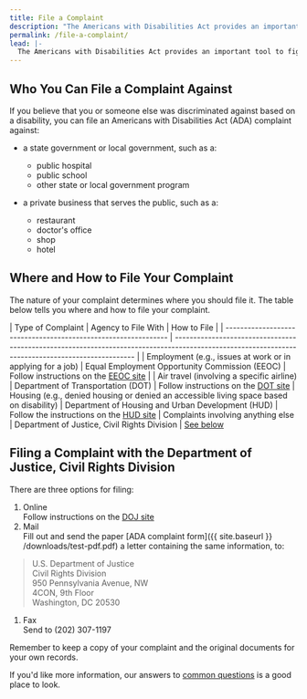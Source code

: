 ```yaml
---
title: File a Complaint
description: "The Americans with Disabilities Act provides an important tool to fight discrimination: filing a complaint with an appropriate federal agency.  This page outlines the steps to get you started."
permalink: /file-a-complaint/
lead: |-
  The Americans with Disabilities Act provides an important tool to fight discrimination: filing a complaint with an appropriate federal agency.  This page outlines the steps to get you started.
---
```


## Who You Can File a Complaint Against

If you believe that you or someone else was discriminated against based on a disability, you can file an Americans with Disabilities Act (ADA) complaint against:

- a state government or local government, such as a:
  - public hospital
  - public school
  - other state or local government program

- a private business that serves the public, such as a:
  - restaurant
  - doctor's office
  - shop
  - hotel

## Where and How to File Your Complaint

The nature of your complaint determines where you should file it. The table below tells you where and how to file your complaint.

| Type of Complaint                                              | Agency to File With                                              | How to File                                                                                                                             |
| -------------------------------------------------------------- | ------------------------------------------------------------------------------------------------------------------------------------------------- |
| Employment (e.g., issues at work or in applying for a job) | Equal Employment Opportunity Commission (EEOC) | Follow instructions on the [EEOC site](http://www.eeoc.gov/filing-charge-discrimination)                                                       |
| Air travel (involving a specific airline)                   | Department of Transportation (DOT) | Follow instructions on the [DOT site](http://www.transportation.gov/airconsumer/complaints-alleging-discriminatory-treatment-against-disabled-travelers)
| Housing (e.g., denied housing or denied an accessible living space based on disability)                 | Department of Housing and Urban Development (HUD) | Follow the instructions on the [HUD site](https://www.hud.gov/program_offices/fair_housing_equal_opp/online-complaint)
| Complaints involving anything else                                                          | Department of Justice, Civil Rights Division                                                           | [See below](#filing-a-complaint-with-the-department-of-justice-civil-rights-division)

## Filing a Complaint with the Department of Justice, Civil Rights Division  
There are three options for filing:  
1. Online  
Follow instructions on the [DOJ site](https://civilrights.justice.gov/report/)  
1. Mail  
Fill out and send the paper [ADA complaint form]({{ site.baseurl }} /downloads/test-pdf.pdf) a letter containing the same information, to:  
>U.S. Department of Justice  
Civil Rights Division  
950 Pennsylvania Avenue, NW  
4CON, 9th Floor  
Washington, DC 20530  

1. Fax  
Send to (202) 307-1197  

Remember to keep a copy of your complaint and the original documents for your own records.

If you'd like more information, our answers to [common questions](https://www.ada.gov/filing_complaint.htm) is a good place to look.
